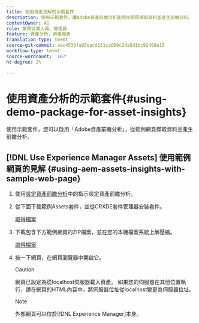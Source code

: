 ```yaml
---
title: 使用資產見解的示範套件
description: 使用示範套件，讓Adobe資產前瞻分析能夠從網頁擷取資料並產生前瞻分析。
contentOwner: AG
role: 業務從業人員、管理員
feature: 資產分析，資產報表
translation-type: tm+mt
source-git-commit: aec4530fa93eacd151ca069c2da5d1bc92408e10
workflow-type: tm+mt
source-wordcount: '167'
ht-degree: 2%

---
```



# 使用資產分析的示範套件{#using-demo-package-for-asset-insights}

使用示範套件，您可以啟用「Adobe資產前瞻分析」，從範例網頁擷取資料並產生前瞻分析。

## [!DNL Use Experience Manager Assets] 使用範例網頁的見解   {#using-aem-assets-insights-with-sample-web-page}

1. 使用[設定資產前瞻分析](configure-asset-insights.md)中的指示設定資產前瞻分析。
1. 從下面下載範例Assets套件，並從CRXDE套件管理器安裝套件。

   [取得檔案](assets/insightsdemo.zip)

1. 下載包含下方範例網頁的ZIP檔案，並在您的本機檔案系統上解壓縮。

   [取得檔案](assets/demosite.zip)

1. 按一下網頁，在網頁瀏覽器中開啟它。

   >[!CAUTION]
   >
   >網頁已設定為從localhost伺服器載入資產。 如果您的伺服器在其他位置執行，請在網頁的HTML內容中，將伺服器位址從localhost變更為伺服器位址。

   >[!NOTE]
   >
   >外部網頁可以位於[!DNL Experience Manager]本身。
